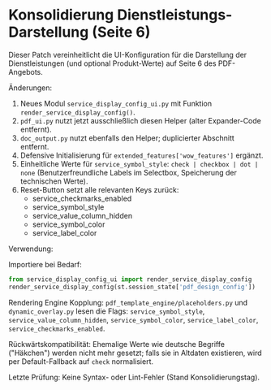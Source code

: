# Konsolidierung Dienstleistungs-Darstellung (Seite 6)

Dieser Patch vereinheitlicht die UI-Konfiguration für die Darstellung der Dienstleistungen (und optional Produkt-Werte) auf Seite 6 des PDF-Angebots.

Änderungen:

1. Neues Modul `service_display_config_ui.py` mit Funktion `render_service_display_config()`.
2. `pdf_ui.py` nutzt jetzt ausschließlich diesen Helper (alter Expander-Code entfernt).
3. `doc_output.py` nutzt ebenfalls den Helper; duplicierter Abschnitt entfernt.
4. Defensive Initialisierung für `extended_features['wow_features']` ergänzt.
5. Einheitliche Werte für `service_symbol_style`: `check | checkbox | dot | none` (Benutzerfreundliche Labels im Selectbox, Speicherung der technischen Werte).
6. Reset-Button setzt alle relevanten Keys zurück:
   - service_checkmarks_enabled
   - service_symbol_style
   - service_value_column_hidden
   - service_symbol_color
   - service_label_color

Verwendung:

Importiere bei Bedarf:

```python
from service_display_config_ui import render_service_display_config
render_service_display_config(st.session_state['pdf_design_config'])
```

Rendering Engine Kopplung:
`pdf_template_engine/placeholders.py` und `dynamic_overlay.py` lesen die Flags:
`service_symbol_style`, `service_value_column_hidden`, `service_symbol_color`, `service_label_color`, `service_checkmarks_enabled`.

Rückwärtskompatibilität:
Ehemalige Werte wie deutsche Begriffe ("Häkchen") werden nicht mehr gesetzt; falls sie in Altdaten existieren, wird per Default-Fallback auf `check` normalisiert.

Letzte Prüfung: Keine Syntax- oder Lint-Fehler (Stand Konsolidierungstag).

